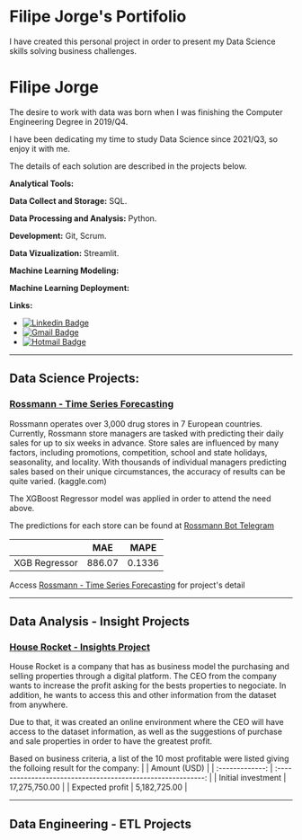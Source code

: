 # Filipe Jorge's Portifolio
I have created this personal project in order to present my Data Science skills solving business challenges.

# Filipe Jorge

The desire to work with data was born when I was finishing the Computer Engineering Degree in 2019/Q4.

I have been dedicating my time to study Data Science since 2021/Q3, so enjoy it with me.

The details of each solution are described in the projects below.

**Analytical Tools:**

**Data Collect and Storage:** SQL.

**Data Processing and Analysis:** Python.

**Development:** Git, Scrum.

**Data Vizualization:** Streamlit.

**Machine Learning Modeling:**  

**Machine Learning Deployment:** 

**Links:**
* [![Linkedin Badge](https://img.shields.io/badge/-LinkedIn-blue?style=flat&logo=LinkedIn&logoColor=white)](https://www.linkedin.com/in/flpjorge/)
* [![Gmail Badge](https://img.shields.io/badge/-Gmail-c14438?style=flat-square&logo=Gmail&logoColor=white&link=mailto:flpj08@gmail.com)](mailto:flpj08@gmail.com)
* [![Hotmail Badge](https://img.shields.io/badge/-Hotmail-0078D4?style=flat-square&logo=microsoft-outlook&logoColor=white&link=mailto:flpj07@hotmail.com)](mailto:flpj07@hotmail.com)

------------------------------------

## Data Science Projects:
### [Rossmann - Time Series Forecasting](https://github.com/flpj08/rossmann-predict)
Rossmann operates over 3,000 drug stores in 7 European countries. Currently, Rossmann store managers are tasked with predicting their daily sales for up to six weeks in advance. Store sales are influenced by many factors, including promotions, competition, school and state holidays, seasonality, and locality. 
With thousands of individual managers predicting sales based on their unique circumstances, the accuracy of results can be quite varied. (kaggle.com)

The XGBoost Regressor model was applied in order to attend the need above.

The predictions for each store can be found at [Rossmann Bot Telegram](http://t.me/fjj02_rossmann_bot)

|| MAE |	MAPE |
| ----- | ----------- | --------------- |
|XGB Regressor |	886.07 |	0.1336 |

Access [Rossmann - Time Series Forecasting](https://github.com/flpj08/rossmann-predict) for project's detail

------------------------------------

## Data Analysis - Insight Projects
### [House Rocket - Insights Project](https://github.com/flpj08/python-zero-ds)
House Rocket is a company that has as business model the purchasing and selling properties through a digital platform. The CEO from the company wants to increase the profit asking for the bests properties to negociate. In addition, he wants to access this and other information from the dataset from anywhere.

Due to that, it was created an online environment where the CEO will have access to the dataset information, as well as the suggestions of purchase and sale properties in order to have the greatest profit.

Based on business criteria, a list of the 10 most profitable were listed giving the folloing result for the company:
|        |                         Amount (USD)                          |
| :-------------: | :----------------------------------------------------------: |
|       Initial investment        |         17,275,750.00           |
|      Expected profit       |              5,182,725.00                 | 

------------------------------------

## Data Engineering - ETL Projects
